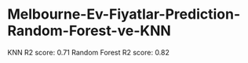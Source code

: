 # Melbourne-Ev-Fiyatlar-Prediction-Random-Forest-ve-KNN
KNN R2 score: 0.71
Random Forest R2 score: 0.82
